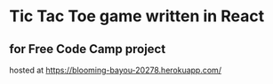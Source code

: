 # Tic Tac Toe game written in React
## for Free Code Camp project
hosted at https://blooming-bayou-20278.herokuapp.com/
